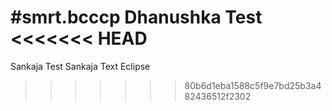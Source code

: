 #smrt.bcccp
Dhanushka Test
<<<<<<< HEAD
=======
Sankaja Test
Sankaja Text Eclipse	
>>>>>>> 80b6d1eba1588c5f9e7bd25b3a482436512f2302
